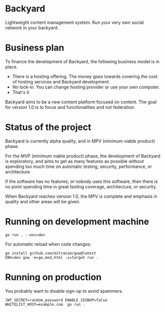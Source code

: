 # Backyard

Lightweight content management system. Run your very own social network in your backyard.

# Business plan

To finance the development of Backyard, the following business model is in place.

- There is a hosting offering. The money goes towards covering the cost of hosting services and Backyard development.
- No lock-in. You can change hosting provider or use your own computer.
- That's it

Backyard aims to be a new content platform focused on content.
The goal for version 1.0 is to focus and functionalities and not federation.

# Status of the project

Backyard is currently alpha quality, and in MPV (minimum viable product) phase.

For the MVP (minimum viable product) phase, the development of Backyard is exploratory, and aims to get
as many features as possible without spending too much time on automatic testing, security, performance,
or architecture.

If the software has no features, or nobody uses this software, then there is no point spending time in
great testing coverage, architecture, or security.

When Backyard reaches version 1.0, the MPV is complete and emphasis in quality and other areas will be given.

# Running on development machine

```
go run . --env=dev
```

For automatic reload when code changes:

```
go install github.com/mitranim/gow@latest
ENV=dev gow -e=go,mod,html -i=target run .
```

# Running on production

You probably want to disable sign-up to avoid spammers.

```
JWT_SECRET=random_password ENABLE_SIGNUP=false WHITELIST_HOST=example.com  go run .
```
